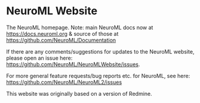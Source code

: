 NeuroML Website
===============

The NeuroML homepage. Note: main NeuroML docs now at https://docs.neuroml.org & source of those at https://github.com/NeuroML/Documentation

If there are any comments/suggestions for updates to the NeuroML website, please open an issue here: https://github.com/NeuroML/NeuroMLWebsite/issues.

For more general feature requests/bug reports etc. for NeuroML, see here: https://github.com/NeuroML/NeuroML2/issues


This website was originally based on a version of Redmine. 
